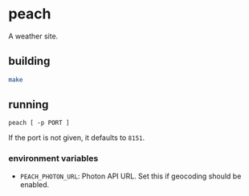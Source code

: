 # peach

A weather site.

## building

```bash
make
```

## running

```
peach [ -p PORT ]
```

If the port is not given, it defaults to `8151`.

### environment variables

- `PEACH_PHOTON_URL`: Photon API URL. Set this if geocoding should be
  enabled.

